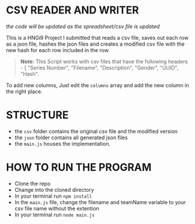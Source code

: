 # CSV READER AND WRITER

_*the code will be updated as the spreadsheet/csv file is updated*_

This is a HNGi9 Project I submitted that reads a csv file, saves out each row as a json file, hashes the json files and creates a modified csv file with the new hash for each row included in the row.

> **Note:** This Script works with csv files that have the following headers - [ "Series Number", "Filename", "Description", "Gender", "UUID", "Hash".

To add new columns, Just edit the `columns` array and add the new column in the right place.

# STRUCTURE

- the `csv` folder contains the original csv file and the modified version
- the `json` folder contains all generated json files
- the `main.js` houses the implementation.

# HOW TO RUN THE PROGRAM

- Clone the repo
- Change into the cloned directory
- In your terminal run `npm install`
- In the `main.js` file, change the filename and teamName variable to your csv file name without the extention
- In your terminal run `node main.js`
